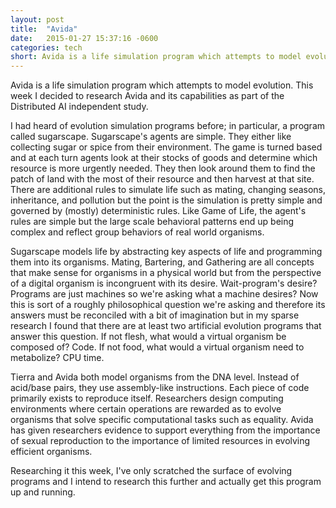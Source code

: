 ```yaml
---
layout: post
title:  "Avida"
date:   2015-01-27 15:37:16 -0600
categories: tech
short: Avida is a life simulation program which attempts to model evolution. This week I decided to research Avida and its capabilities as part of the Distributed AI independent study.
---
```

Avida is a life simulation program which attempts to model evolution. This week I decided to research Avida and its capabilities as part of the Distributed AI independent study.

I had heard of evolution simulation programs before; in particular, a program called sugarscape. Sugarscape's agents are simple. They either like collecting sugar or spice from their environment. The game is turned based and at each turn agents look at their stocks of goods and determine which resource is more urgently needed. They then look around them to find the patch of land with the most of their resource and then harvest at that site. There are additional rules to simulate life such as mating, changing seasons, inheritance, and pollution but the point is the simulation is pretty simple and governed by (mostly) deterministic rules. Like Game of Life, the agent's rules are simple but the large scale behavioral patterns end up being complex and reflect group behaviors of real world organisms.

Sugarscape models life by abstracting key aspects of life and programming them into its organisms. Mating, Bartering, and Gathering are all concepts that make sense for organisms in a physical world but from the perspective of a digital organism is incongruent with its desire. Wait-program's desire? Programs are just machines so we're asking what a machine desires? Now this is sort of a roughly philosophical question we're asking and therefore its answers must be reconciled with a bit of imagination but in my sparse research I found that there are at least two artificial evolution programs that answer this question. If not flesh, what would a virtual organism be composed of? Code. If not food, what would a virtual organism need to metabolize? CPU time.

Tierra and Avida both model organisms from the DNA level. Instead of acid/base pairs, they use assembly-like instructions. Each piece of code primarily exists to reproduce itself. Researchers design computing environments where certain operations are rewarded as to evolve organisms that solve specific computational tasks such as equality. Avida has given researchers evidence to support everything from the importance of sexual reproduction to the importance of limited resources in evolving efficient organisms.

Researching it this week, I've only scratched the surface of evolving programs and I intend to research this further and actually get this program up and running.
